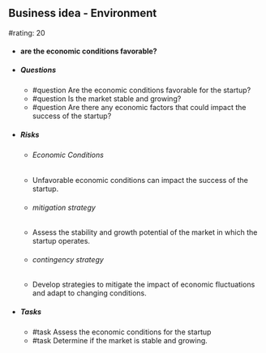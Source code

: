 ## Business idea - Environment
#rating: 20
- #### are the economic conditions favorable?
- ##### Questions
  - #question Are the economic conditions favorable for the startup?
  - #question Is the market stable and growing?
  - #question Are there any economic factors that could impact the success of the startup?
- ##### Risks

  - ###### Economic Conditions
  - Unfavorable economic conditions can impact the success of the startup.
  - ###### mitigation strategy
  - Assess the stability and growth potential of the market in which the startup operates.
  - ###### contingency strategy
  - Develop strategies to mitigate the impact of economic fluctuations and adapt to changing conditions.
- ##### Tasks
  - #task Assess the economic conditions for the startup
  - #task  Determine if the market is stable and growing.


